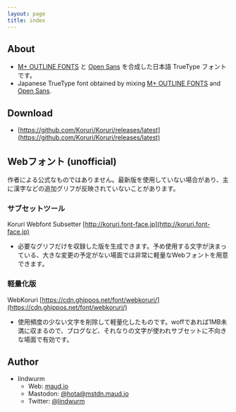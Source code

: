 ```yaml
---
layout: page
title: index
---
```


## About

- [M+ OUTLINE FONTS](http://mplus-fonts.osdn.jp/) と [Open Sans](https://fonts.google.com/specimen/Open+Sans) を合成した日本語 TrueType フォントです。
- Japanese TrueType font obtained by mixing [M+ OUTLINE FONTS](http://mplus-fonts.osdn.jp/) and [Open Sans](https://fonts.google.com/specimen/Open+Sans).

## Download

- [https://github.com/Koruri/Koruri/releases/latest](https://github.com/Koruri/Koruri/releases/latest)

## Webフォント (unofficial)

作者による公式なものではありません。最新版を使用していない場合があり、主に漢字などの追加グリフが反映されていないことがあります。

### サブセットツール

Koruri Webfont Subsetter [http://koruri.font-face.jp](http://koruri.font-face.jp)

- 必要なグリフだけを収録した版を生成できます。予め使用する文字が決まっている、大きな変更の予定がない場面では非常に軽量なWebフォントを用意できます。

### 軽量化版

WebKoruri [https://cdn.ghippos.net/font/webkoruri/](https://cdn.ghippos.net/font/webkoruri/)

- 使用頻度の少ない文字を削除して軽量化したものです。woffであれば1MB未満に収まるので、ブログなど、それなりの文字が使われサブセットに不向きな場面で有効です。

## Author

- lindwurm
    - Web: [maud.io](https://maud.io)
    - Mastodon: [@hota@mstdn.maud.io](https://mstdn.maud.io/@hota)
    - Twitter: [@lindwurm](https://twitter.com/lindwurm)
